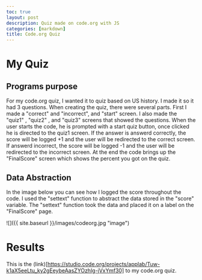 ```yaml
---
toc: true
layout: post
description: Quiz made on code.org with JS
categories: [markdown]
title: Code.org Quiz
---
```


# My Quiz

## Programs purpose

For my code.org quiz, I wanted it to quiz based on US history. I made it so it had 3 questions. When creating the quiz, there were several parts. First I made a "correct" and "incorrect", and "start" screen. I also made the "quiz1" , "quiz2" , and "quiz3" screens that showed the questions. When the user starts the code, he is prompted with a start quiz button, once clicked he is directed to the quiz1 screen. If the answer is answerd correctly, the score will be logged +1 and the user will be redirected to the correct screen. If answerd incorrect, the score will be logged -1 and the user will be redirected to the incorrect screen. At the end the code brings up the "FinalScore" screen which shows the percent you got on the quiz.


## Data Abstraction

In the image below you can see how I logged the score throughout the code. I used the "settext" function to abstract the data stored in the "score" variable. The "settext" function took the data and placed it on a label on the "FinalScore" page.

![]({{ site.baseurl }}/images/codeorg.jpg "image")


# Results

This is the (link)[https://studio.code.org/projects/applab/Tuw-k1aX5eeLtu_ky2gEeybeAasZYOzhlg-jVxYmf30] to my code.org quiz.